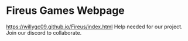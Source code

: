 # Fireus Games Webpage
https://willygc09.github.io/Fireus/index.html
Help needed for our project. Join our discord to collaborate.
